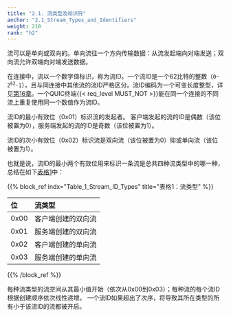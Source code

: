 ```yaml
---
title: "2.1. 流类型及标识符"
anchor: "2.1_Stream_Types_and_Identifiers"
weight: 210
rank: "h2"
---
```


流可以是单向或双向的。单向流往一个方向传输数据：从流发起端向对端发送；双向流允许双端向对端发送数据。

在连接中，流以一个数字值标识，称为流ID。一个流ID是一个62比特的整数（`0`-<code>2<sup>62</sup>-1</code>），且与同连接中其他流的流ID严格区分。流ID编码为一个可变长度整型，详见[第16章]()。一个QUIC终端{{< req_level MUST_NOT >}}能在同一个连接的不同流上重复使用同一个数值作为流ID。

流ID的最小有效位（0x01）标识流的发起者。
客户端发起的流的ID是偶数（该位被置为0），服务端发起的流的ID是奇数（该位被置为1）。

流ID的次小有效位（0x02）标识流是双向流（该位被置为0）抑或单向流（该位被置为1）。

也就是说，流ID的最小两个有效位用来标识一条流是总共四种流类型中的哪一种，总结在如下[表格1](#Table_1_Stream_ID_Types)中：

{{% block_ref
    indx="Table_1_Stream_ID_Types"
    title="表格1：流类型" %}}

|位  |流类型|
|:---|:-----|
|0x00|客户端创建的双向流|
|0x01|服务端创建的双向流|
|0x02|客户端创建的单向流|
|0x03|服务端创建的单向流|

{{% /block_ref %}}

每种流类型的流空间从其最小值开始（依次从0x00到0x03）；每种流的每个流ID根据创建顺序依次线性递增。
一个流ID如果超出了次序，将导致其所在类型的所有小于该流ID的流都被开启。

